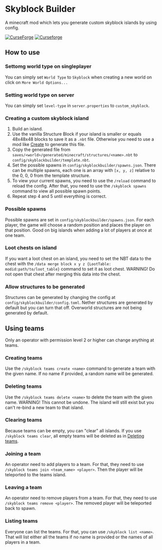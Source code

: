 # Skyblock Builder
A minecraft mod which lets you generate custom skyblock islands by using config.

[![CurseForge](http://cf.way2muchnoise.eu/full_446691_downloads.svg)](https://www.curseforge.com/minecraft/mc-mods/skyblock-builder)
[![Curseforge](http://cf.way2muchnoise.eu/versions/For%20MC_446691_all.svg)](https://www.curseforge.com/minecraft/mc-mods/skyblock-builder)

## How to use
### Settomg world type on singleplayer
You can simply set `World Type` to `Skyblock` when creating a new world on click on `More World Options...`

### Setting world type on server
You can simply set `level-type` in `server.properties` to `custom_skyblock`.

### Creating a custom skyblock island
1. Build an island.
2. Use the vanilla Structure Block if your island is smaller or equals 48x48x48 blocks to save it as a `.nbt` file. 
Otherwise you need to use a mod like [Create](https://www.curseforge.com/minecraft/mc-mods/create) to generate this file.
3. Copy the generated file from `saves/<world>/generated/minecraft/structures/<name>.nbt` to `config/skyblockbuilder/template.nbt`.
4. Set the possible spawns in `config/skyblockbuilder/spawns.json`. There can be multiple spawns, each one is an array with `[x, y, z]`
relative to the 0, 0, 0 from the template structure. 
5. To view your current spawns, you need to use the `/reload` command to reload the config. After that, you need to use the 
`/skyblock spawns` command to view all possible spawn points.
6. Repeat step 4 and 5 until everything is correct.

### Possible spawns
Possible spawns are set in `config/skyblockbuilder/spawns.json`. For each player, the game will choose a random position
and places the player on that position. Good on big islands when adding a lot of players at once at one team.

### Loot chests on island
If you want a loot chest on an island, you need to set the NBT data to the chest with the `/data merge block x y z {LootTable: modid:path/to/loot_table}`
command to set it as loot chest. WARNING! Do not open that chest after merging this data into the chest.

### Allow structures to be generated
Structures can be generated by changing the config at `config/skyblockbuilder/config.toml`. Nether structures are generated 
by default but you can turn that off. Overworld structures are not being generated by default.


## Using teams
Only an operator with permission level 2 or higher can change anything at teams.
### Creating teams
Use the `/skyblock teams create <name>` command to generate a team with the given name. If no name if provided, a random
name will be generated.

### Deleting teams
Use the `/skyblock teams delete <name>` to delete the team with the given name. WARNING! This cannot be undone. The island
will still exist but you can't re-bind a new team to that island.

### Clearing teams
Because teams can be empty, you can "clear" all islands. If you use `/skyblock teams clear`, all empty teams will be deleted 
as in [Deleting teams](#deleting-teams).

### Joining a team
An operator need to add players to a team. For that, they need to use `/skyblock teams join <team_name> <player>`.
Then the player will be teleported to the teams island.

### Leaving a team
An operator need to remove players from a team. For that, they need to use `/skyblock teams remove <player>`. The removed
player will be teleported back to spawn.

### Listing teams
Everyone can list the teams. For that, you can use `/skyblock list <name>`. That will list either all the teams if no 
name is provided or the names of all players in a team.